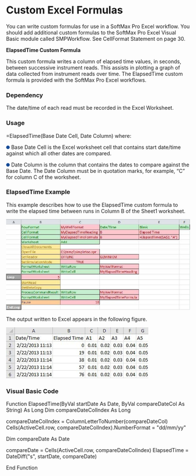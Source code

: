 # Custom Excel Formulas

You can write custom formulas for use in a SoftMax Pro Excel workflow. You should add additional custom formulas to the SoftMax Pro Excel Visual Basic module called SMPWorkflow. See CellFormat Statement on page 30.

**ElapsedTime Custom Formula**

This custom formula writes a column of elapsed time values, in seconds, between successive instrument reads. This assists in plotting a graph of data collected from instrument reads over time. The ElapsedTime custom formula is provided with the SoftMax Pro Excel workflows.

### Dependency

The date/time of each read must be recorded in the Excel Worksheet.

### Usage

\=ElapsedTime(Base Date Cell, Date Column) where:

![](<../../../../../.gitbook/assets/0 (8) (1) (1).png>) Base Date Cell is the Excel worksheet cell that contains start date/time against which all other dates are compared.

![](<../../../../../.gitbook/assets/1 (11) (1) (1).png>) Date Column is the column that contains the dates to compare against the Base Date. The Date Column must be in quotation marks, for example, “C” for column C of the worksheet.

### ElapsedTime Example

This example describes how to use the ElapsedTime custom formula to write the elapsed time between runs in Column B of the Sheet1 worksheet.

![](<../../../../../.gitbook/assets/2 (4).jpeg>)

The output written to Excel appears in the following figure.

![](<../../../../../.gitbook/assets/3 (1).jpeg>)

### Visual Basic Code

Function ElapsedTime(ByVal startDate As Date, ByVal compareDateCol As String) As Long Dim compareDateColIndex As Long

compareDateColIndex = ColumnLetterToNumber(compareDateCol) Cells(ActiveCell.row, compareDateColIndex).NumberFormat = "dd/mm/yy"

Dim compareDate As Date

compareDate = Cells(ActiveCell.row, compareDateColIndex) ElapsedTime = DateDiff("s", startDate, compareDate)

End Function
